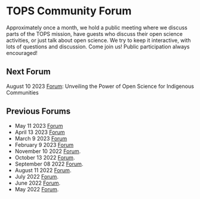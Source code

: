 # TOPS Community Forum

Approximately once a month, we hold a public meeting where we discuss parts of the TOPS mission, have guests who discuss their open science activities, or just talk about open science. We try to keep it interactive, with lots of questions and discussion. Come join us! Public participation always encouraged!

## Next Forum
August 10 2023 [Forum](20230810_community_forum.md): Unveiling the Power of Open Science for Indigenous Communities


## Previous Forums

* May 11 2023 [Forum](20230511_community_forum.md)
* April 13 2023 [Forum](20230413_community_forum.md)
* March 9 2023 [Forum](20230309_community_forum.md)
* February 9 2023 [Forum](20230209_community_forum.md)
* November 10 2022 [Forum](./2022_Forums/20221110_community_forum.md). 
* October 13 2022 [Forum](./2022_Forums/20221013_community_forum.md).
* September 08 2022 [Forum](./2022_Forums/20220908_community_forum.md). 
* August 11 2022 [Forum](./2022_Forums/20220811_community_forum.md).
* July 2022 [Forum](./2022_Forums/20220714_community_forum.md).
* June 2022 [Forum](./2022_Forums/20220609_community_forum.md). 
* May 2022 [Forum](./2022_Forums/20220512_community_forum.md). 
